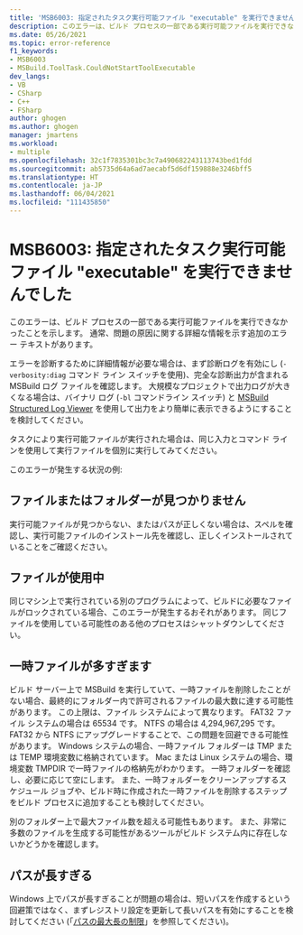 ```yaml
---
title: 'MSB6003: 指定されたタスク実行可能ファイル "executable" を実行できませんでした。'
description: このエラーは、ビルド プロセスの一部である実行可能ファイルを実行できなかったことを示します。 通常、問題の原因に関する詳細な情報を示す追加のエラー テキストがあります。
ms.date: 05/26/2021
ms.topic: error-reference
f1_keywords:
- MSB6003
- MSBuild.ToolTask.CouldNotStartToolExecutable
dev_langs:
- VB
- CSharp
- C++
- FSharp
author: ghogen
ms.author: ghogen
manager: jmartens
ms.workload:
- multiple
ms.openlocfilehash: 32c1f7835301bc3c7a490682243113743bed1fdd
ms.sourcegitcommit: ab5735d64a6ad7aecabf5d6df159888e3246bff5
ms.translationtype: HT
ms.contentlocale: ja-JP
ms.lasthandoff: 06/04/2021
ms.locfileid: "111435850"
---
```

# <a name="msb6003-the-specified-task-executable-executable-could-not-be-run"></a>MSB6003: 指定されたタスク実行可能ファイル "executable" を実行できませんでした

このエラーは、ビルド プロセスの一部である実行可能ファイルを実行できなかったことを示します。 通常、問題の原因に関する詳細な情報を示す追加のエラー テキストがあります。

エラーを診断するために詳細情報が必要な場合は、まず診断ログを有効にし (`-verbosity:diag` コマンド ライン スイッチを使用)、完全な診断出力が含まれる MSBuild ログ ファイルを確認します。 大規模なプロジェクトで出力ログが大きくなる場合は、バイナリ ログ (`-bl` コマンドライン スイッチ) と [MSBuild Structured Log Viewer](https://msbuildlog.com/) を使用して出力をより簡単に表示できるようにすることを検討してください。

タスクにより実行可能ファイルが実行された場合は、同じ入力とコマンド ラインを使用して実行ファイルを個別に実行してみてください。

このエラーが発生する状況の例:

## <a name="file-or-folder-not-found"></a>ファイルまたはフォルダーが見つかりません

実行可能ファイルが見つからない、またはパスが正しくない場合は、スペルを確認し、実行可能ファイルのインストール先を確認し、正しくインストールされていることをご確認ください。

## <a name="file-is-in-use"></a>ファイルが使用中

同じマシン上で実行されている別のプログラムによって、ビルドに必要なファイルがロックされている場合、このエラーが発生するおそれがあります。 同じファイルを使用している可能性のある他のプロセスはシャットダウンしてください。

## <a name="too-many-temporary-files"></a>一時ファイルが多すぎます

ビルド サーバー上で MSBuild を実行していて、一時ファイルを削除したことがない場合、最終的にフォルダー内で許可されるファイルの最大数に達する可能性があります。 この上限は、ファイル システムによって異なります。 FAT32 ファイル システムの場合は 65534 です。 NTFS の場合は 4,294,967,295 です。 FAT32 から NTFS にアップグレードすることで、この問題を回避できる可能性があります。 Windows システムの場合、一時ファイル フォルダーは TMP または TEMP 環境変数に格納されています。 Mac または Linux システムの場合、環境変数 TMPDIR で一時ファイルの格納先がわかります。 一時フォルダーを確認し、必要に応じて空にします。 また、一時フォルダーをクリーンアップするスケジュール ジョブや、ビルド時に作成された一時ファイルを削除するステップをビルド プロセスに追加することも検討してください。

別のフォルダー上で最大ファイル数を超える可能性もあります。 また、非常に多数のファイルを生成する可能性があるツールがビルド システム内に存在しないかどうかを確認します。

## <a name="path-too-long"></a>パスが長すぎる

Windows 上でパスが長すぎることが問題の場合は、短いパスを作成するという回避策ではなく、まずレジストリ設定を更新して長いパスを有効にすることを検討してください (「[パスの最大長の制限](/windows/win32/fileio/maximum-file-path-limitation?tabs=cmd)」を参照してください)。
